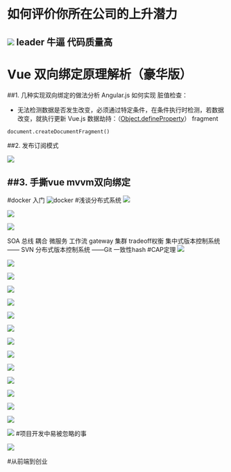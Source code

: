 # 如何评价你所在公司的上升潜力

![](https://upload-images.jianshu.io/upload_images/7094266-f11d27a185ccee46.png?imageMogr2/auto-orient/strip%7CimageView2/2/w/1240)
leader 牛逼
代码质量高
---
# Vue 双向绑定原理解析（豪华版）
##1. 几种实现双向绑定的做法分析
Angular.js 如何实现
脏值检查：
- 无法检测数据是否发生改变，必须通过特定条件，在条件执行时检测，若数据改变，就执行更新
Vue.js
数据劫持：（[Object.defineProperty](https://developer.mozilla.org/zh-CN/docs/Web/JavaScript/Reference/Global_Objects/Object/defineProperty)）
fragment
```
document.createDocumentFragment()
```
##2. 发布订阅模式

![](https://upload-images.jianshu.io/upload_images/7094266-bd3ccbd79a93a27b.png?imageMogr2/auto-orient/strip%7CimageView2/2/w/1240)

##3. 手撕vue mvvm双向绑定
---
#docker 入门
![docker](https://upload-images.jianshu.io/upload_images/7094266-aabe3a517aa6b0c9.png?imageMogr2/auto-orient/strip%7CimageView2/2/w/1240)
#浅谈分布式系统
![](https://upload-images.jianshu.io/upload_images/7094266-5fc974e761edfc5f.png?imageMogr2/auto-orient/strip%7CimageView2/2/w/1240)

![](https://upload-images.jianshu.io/upload_images/7094266-f7a1a52fc80f8690.png?imageMogr2/auto-orient/strip%7CimageView2/2/w/1240)

![](https://upload-images.jianshu.io/upload_images/7094266-7db27037b9b6754e.png?imageMogr2/auto-orient/strip%7CimageView2/2/w/1240)

SOA 总线 耦合 微服务 工作流 gateway 集群 tradeoff权衡
集中式版本控制系统 —— SVN
分布式版本控制系统 ——Git
一致性hash
#CAP定理
![](https://upload-images.jianshu.io/upload_images/7094266-980c006a8140ea08.png?imageMogr2/auto-orient/strip%7CimageView2/2/w/1240)

![](https://upload-images.jianshu.io/upload_images/7094266-56c06b2eb16711ed.png?imageMogr2/auto-orient/strip%7CimageView2/2/w/1240)

![](https://upload-images.jianshu.io/upload_images/7094266-67352a998dc19c3f.png?imageMogr2/auto-orient/strip%7CimageView2/2/w/1240)

![](https://upload-images.jianshu.io/upload_images/7094266-82fe8f27b957f269.png?imageMogr2/auto-orient/strip%7CimageView2/2/w/1240)

![](https://upload-images.jianshu.io/upload_images/7094266-09508bb2f92e3deb.png?imageMogr2/auto-orient/strip%7CimageView2/2/w/1240)

![](https://upload-images.jianshu.io/upload_images/7094266-756a97bd8b2e538b.png?imageMogr2/auto-orient/strip%7CimageView2/2/w/1240)

![](https://upload-images.jianshu.io/upload_images/7094266-d02bdef04ede4ae4.png?imageMogr2/auto-orient/strip%7CimageView2/2/w/1240)

![](https://upload-images.jianshu.io/upload_images/7094266-6a7e9a6d3b5fbdfa.png?imageMogr2/auto-orient/strip%7CimageView2/2/w/1240)

![](https://upload-images.jianshu.io/upload_images/7094266-78cd16450345fedb.png?imageMogr2/auto-orient/strip%7CimageView2/2/w/1240)

![](https://upload-images.jianshu.io/upload_images/7094266-a2f5bfa6a0f72c75.png?imageMogr2/auto-orient/strip%7CimageView2/2/w/1240)

![](https://upload-images.jianshu.io/upload_images/7094266-0cab5b9e96486674.png?imageMogr2/auto-orient/strip%7CimageView2/2/w/1240)

![](https://upload-images.jianshu.io/upload_images/7094266-daa2fbafa053cc61.png?imageMogr2/auto-orient/strip%7CimageView2/2/w/1240)

![](https://upload-images.jianshu.io/upload_images/7094266-4be2fe97235c428c.png?imageMogr2/auto-orient/strip%7CimageView2/2/w/1240)

![](https://upload-images.jianshu.io/upload_images/7094266-3469891495f15cdc.png?imageMogr2/auto-orient/strip%7CimageView2/2/w/1240)

![](https://upload-images.jianshu.io/upload_images/7094266-8ac401409713945c.png?imageMogr2/auto-orient/strip%7CimageView2/2/w/1240)
#项目开发中易被忽略的事

![](https://upload-images.jianshu.io/upload_images/7094266-cfe68335805ffeff.png?imageMogr2/auto-orient/strip%7CimageView2/2/w/1240)

#从前端到创业
